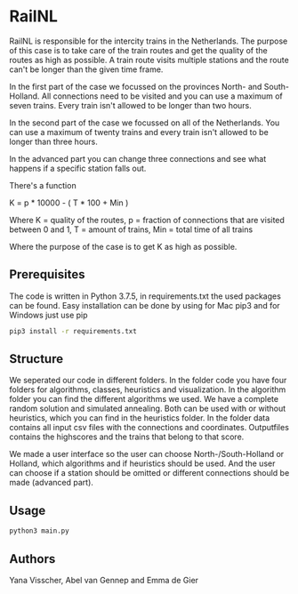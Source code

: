 # RailNL

RailNL is responsible for the intercity trains in the Netherlands. The purpose of this case is to take care of the train routes and get the quality of the routes as high as possible. A train route visits multiple stations and the route can't be longer than the given time frame.

In the first part of the case we focussed on the provinces North- and South-Holland. All connections need to be visited and you can use a maximum of seven trains. Every train isn't allowed to be longer than two hours.

In the second part of the case we focussed on all of the Netherlands. You can use a maximum of twenty trains and every train isn't allowed to be longer than three hours.

In the advanced part you can change three connections and see what happens if a specific station falls out.

There's a function

K = p * 10000 - ( T * 100 + Min )

Where K = quality of the routes, p = fraction of connections that are visited between 0 and 1,
T = amount of trains, Min = total time of all trains

Where the purpose of the case is to get K as high as possible.

## Prerequisites
The code is written in Python 3.7.5, in requirements.txt the used packages can be found.
Easy installation can be done by using for Mac pip3 and for Windows just use pip

```bash
pip3 install -r requirements.txt
```

## Structure

We seperated our code in different folders. In the folder code you have four folders for algorithms, classes, heuristics and visualization. In the algorithm folder you can find the different algorithms we used. We have a complete random solution and simulated annealing. Both can be used with or without heuristics, which you can find in the heuristics folder.
In the folder data contains all input csv files with the connections and coordinates. Outputfiles contains the highscores and the
trains that belong to that score.

 We made a user interface so the user can choose North-/South-Holland or Holland, which algorithms and if heuristics should be used. And the user can choose if a station should be omitted or different connections should be made (advanced part).

## Usage
```bash
python3 main.py
```

## Authors
Yana Visscher, Abel van Gennep and Emma de Gier
